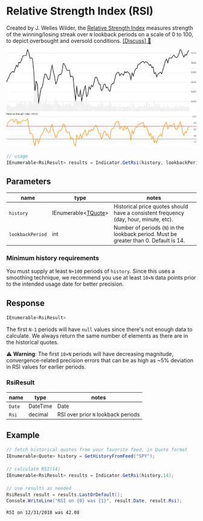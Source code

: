 ﻿# Relative Strength Index (RSI)

Created by J. Welles Wilder, the [Relative Strength Index](https://en.wikipedia.org/wiki/Relative_strength_index) measures strength of the winning/losing streak over `N` lookback periods on a scale of 0 to 100, to depict overbought and oversold conditions.  [[Discuss] :speech_balloon:](https://github.com/DaveSkender/Stock.Indicators/discussions/224 "Community discussion about this indicator")

![image](chart.png)

```csharp
// usage
IEnumerable<RsiResult> results = Indicator.GetRsi(history, lookbackPeriod);  
```

## Parameters

| name | type | notes
| -- |-- |--
| `history` | IEnumerable\<[TQuote](../../docs/GUIDE.md#quote)\> | Historical price quotes should have a consistent frequency (day, hour, minute, etc).
| `lookbackPeriod` | int | Number of periods (`N`) in the lookback period.  Must be greater than 0.  Default is 14.

### Minimum history requirements

You must supply at least `N+100` periods of `history`.  Since this uses a smoothing technique, we recommend you use at least `10×N` data points prior to the intended usage date for better precision.

## Response

```csharp
IEnumerable<RsiResult>
```

The first `N-1` periods will have `null` values since there's not enough data to calculate.  We always return the same number of elements as there are in the historical quotes.

:warning: **Warning**: The first `10×N` periods will have decreasing magnitude, convergence-related precision errors that can be as high as ~5% deviation in RSI values for earlier periods.

### RsiResult

| name | type | notes
| -- |-- |--
| `Date` | DateTime | Date
| `Rsi` | decimal | RSI over prior `N` lookback periods

## Example

```csharp
// fetch historical quotes from your favorite feed, in Quote format
IEnumerable<Quote> history = GetHistoryFromFeed("SPY");

// calculate RSI(14)
IEnumerable<RsiResult> results = Indicator.GetRsi(history,14);

// use results as needed
RsiResult result = results.LastOrDefault();
Console.WriteLine("RSI on {0} was {1}", result.Date, result.Rsi);
```

```bash
RSI on 12/31/2018 was 42.08
```

